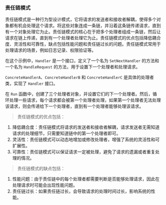 ### 责任链模式

责任链模式是一种行为型设计模式，它将请求的发送者和接收者解耦，使得多个对象都有机会处理这个请求。将这些对象连成一条链，并沿着这条链传递请求，直到有一个对象处理它为止。责任链模式的核心在于把多个处理者组成一条链，然后让请求在链上传递，直到有一个处理者处理它为止。责任链模式的优点包括降低耦合度、灵活性和可靠性，缺点包括性能问题和责任链过长的问题。责任链模式常用于处理请求的场景，例如日志记录、权限验证等。

在这个示例中，`Handler` 是一个接口，定义了一个名为 `SetNextHandler` 的方法和一个名为 `HandleRequest` 的方法，用于设置下一个处理者和处理请求。

`ConcreteHandlerA`、`ConcreteHandlerB` 和 `ConcreteHandlerC` 是具体的处理者类，实现了 `Handler` 接口。

在 `Run` 函数中，创建了三个处理者对象，并设置它们的下一个处理者。然后，循环处理一些请求，每个请求都会被第一个处理者处理，如果第一个处理者无法处理该请求，则会传递给下一个处理者，直到有一个处理者能够处理该请求。

> 责任链模式的优点包括：
1. 降低耦合度：责任链模式将请求的发送者和接收者解耦，请求发送者无需知道请求的处理细节，只需要知道链中的第一个处理者即可。
2. 灵活性：责任链模式可以动态地增加或修改处理者，增强了系统的灵活性和可扩展性。
3. 可靠性：责任链模式可以保证请求一定被处理，避免了请求的遗漏或者重复处理的情况。 
> 责任链模式的缺点包括：
1. 性能问题：由于责任链中的每个处理者都需要判断是否能够处理请求，因此在处理请求时可能会出现性能问题。
2. 责任链过长：如果责任链过长，会导致请求的处理时间过长，影响系统的性能。